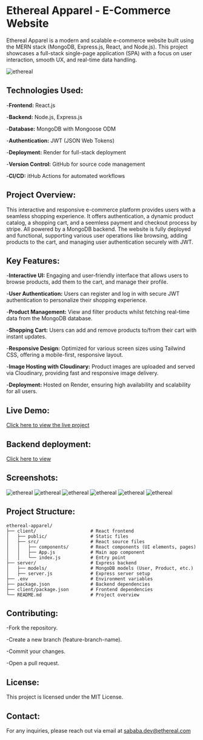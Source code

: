 # Ethereal Apparel - E-Commerce Website

Ethereal Apparel is a modern and scalable e-commerce website built using the MERN stack (MongoDB, Express.js, React, and Node.js). This project showcases a full-stack single-page application (SPA) with a focus on user interaction, smooth UX, and real-time data handling.

![ethereal](screenshot/1.png)


## Technologies Used:

-**Frontend:** React.js

-**Backend:** Node.js, Express.js

-**Database:** MongoDB with Mongoose ODM

-**Authentication:** JWT (JSON Web Tokens)

-**Deployment:** Render for full-stack deployment

-**Version Control:** GitHub for source code management

-**CI/CD:** itHub Actions for automated workflows


## Project Overview:

This interactive and responsive e-commerce platform provides users with a seamless shopping experience. It offers authentication, a dynamic product catalog, a shopping cart, and a seemless payment and checkout process by stripe. All powered by a MongoDB backend. The website is fully deployed and functional, supporting various user operations like browsing, adding products to the cart, and managing user authentication securely with JWT.

## Key Features:

-**Interactive UI:** Engaging and user-friendly interface that allows users to browse products, add them to the cart, and manage their profile.

-**User Authentication:** Users can register and log in with secure JWT authentication to personalize their shopping experience.

-**Product Management:** View and filter products whilst fetching real-time data from the MongoDB database.

-**Shopping Cart:** Users can add and remove products to/from their cart with instant updates.

-**Responsive Design:** Optimized for various screen sizes using Tailwind CSS, offering a mobile-first, responsive layout.

-**Image Hosting with Cloudinary:** Product images are uploaded and served via Cloudinary, providing fast and responsive image delivery.

-**Deployment:** Hosted on Render, ensuring high availability and scalability for all users.

## Live Demo:
[Click here to view the live project](https://ecommerce-website-frontend-fnfh.onrender.com)

## Backend deployment: 

[Click here to view ](https://ecommerce-website-backend-2sgz.onrender.com)


## Screenshots:

![ethereal](screenshot/2.png)
![ethereal](screenshot/3.png)
![ethereal](screenshot/4.png)
![ethereal](screenshot/5.png)
![ethereal](screenshot/6.png)
![ethereal](screenshot/7.png)

## Project Structure:

```
ethereal-apparel/
├── client/                    # React frontend
│   ├── public/                # Static files
│   ├── src/                   # React source files
│   │   ├── components/        # React components (UI elements, pages)
│   │   ├── App.js             # Main app component
│   │   └── index.js           # Entry point
├── server/                    # Express backend
│   ├── models/                # MongoDB models (User, Product, etc.)
│   ├── server.js              # Express server setup
├── .env                       # Environment variables
├── package.json               # Backend dependencies
├── client/package.json        # Frontend dependencies
└── README.md                  # Project overview

```
## Contributing:

-Fork the repository.

-Create a new branch (feature-branch-name).

-Commit your changes.

-Open a pull request.

## License:

This project is licensed under the MIT License.

## Contact:

For any inquiries, please reach out via email at sababa.dev@ethereal.com
